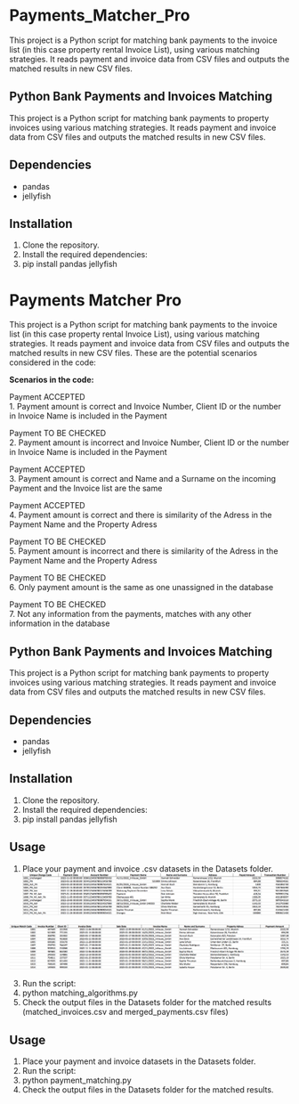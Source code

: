 # Payments_Matcher_Pro
This project is a Python script for matching bank payments to the invoice list (in this case property rental Invoice List), using various matching strategies. It reads payment and invoice data from CSV files and outputs the matched results in new CSV files.

## Python Bank Payments and Invoices Matching

This project is a Python script for matching bank payments to property invoices using various matching strategies. It reads payment and invoice data from CSV files and outputs the matched results in new CSV files.

## Dependencies

- pandas
- jellyfish

## Installation

1. Clone the repository.
2. Install the required dependencies:
3. pip install pandas jellyfish
# Payments Matcher Pro
This project is a Python script for matching bank payments to the invoice list (in this case property rental Invoice List), using various matching strategies. It reads payment and invoice data from CSV files and outputs the matched results in new CSV files.
These are the potential scenarios considered in the code:

**Scenarios in the code:** <br>

Payment ACCEPTED <br>
    1. Payment amount is correct and Invoice Number, Client ID or the number in Invoice Name is included in the Payment 

Payment TO BE CHECKED <br>
    2. Payment amount is incorrect and Invoice Number, Client ID or the number in Invoice Name is included in the Payment

Payment ACCEPTED <br>
    3. Payment amount is correct and Name and a Surname on the incoming Payment and the Invoice list are the same 

Payment ACCEPTED <br>
    4. Payment amount is correct and there is similarity of the Adress in the Payment Name and the Property Adress

Payment TO BE CHECKED <br>
    5. Payment amount is incorrect and there is similarity of the Adress in the Payment Name and the Property Adress

Payment TO BE CHECKED <br>
    6. Only payment amount is the same as one unassigned in the database

Payment TO BE CHECKED <br>
    7. Not any information from the payments, matches with any other information in the database <br>





## Python Bank Payments and Invoices Matching

This project is a Python script for matching bank payments to property invoices using various matching strategies. 
It reads payment and invoice data from CSV files and outputs the matched results in new CSV files.

## Dependencies

- pandas
- jellyfish

## Installation

1. Clone the repository.
2. Install the required dependencies:
3. pip install pandas jellyfish

## Usage

1. Place your payment and invoice .csv datasets in the Datasets folder.
![payment!](readme-image/payments-image.png)

![invoice!](readme-image/invoice_dB-image.png)

3. Run the script:
4. python matching_algorithms.py
5. Check the output files in the Datasets folder for the matched results (matched_invoices.csv and merged_payments.csv files) 

## Usage

1. Place your payment and invoice datasets in the Datasets folder.
2. Run the script:
3. python payment_matching.py
4. Check the output files in the Datasets folder for the matched results.
